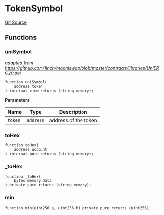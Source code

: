 # TokenSymbol
[Git Source](https://github.com/Ammalgam-Protocol/core-v1/blob/a26749d2952fb563364ca2f24c7ddd488be0359f/contracts/libraries/TokenSymbol.sol)


## Functions
### uniSymbol

*adapted from https://github.com/1inch/mooniswap/blob/master/contracts/libraries/UniERC20.sol*


```solidity
function uniSymbol(
    address token
) internal view returns (string memory);
```
**Parameters**

|Name|Type|Description|
|----|----|-----------|
|`token`|`address`|address of the token|


### toHex


```solidity
function toHex(
    address account
) internal pure returns (string memory);
```

### _toHex


```solidity
function _toHex(
    bytes memory data
) private pure returns (string memory);
```

### min


```solidity
function min(uint256 a, uint256 b) private pure returns (uint256);
```

